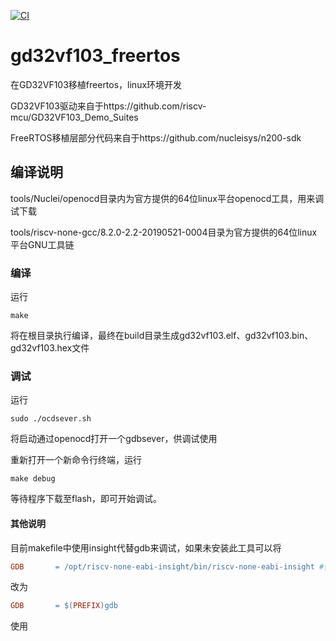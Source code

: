 [![CI](https://github.com/QQxiaoming/gd32vf103_freertos/actions/workflows/ci.yml/badge.svg?branch=master)](https://github.com/QQxiaoming/gd32vf103_freertos/actions/workflows/ci.yml)

# gd32vf103_freertos

在GD32VF103移植freertos，linux环境开发

GD32VF103驱动来自于https://github.com/riscv-mcu/GD32VF103_Demo_Suites

FreeRTOS移植层部分代码来自于https://github.com/nucleisys/n200-sdk

## 编译说明

tools/Nuclei/openocd目录内为官方提供的64位linux平台openocd工具，用来调试下载

tools/riscv-none-gcc/8.2.0-2.2-20190521-0004目录为官方提供的64位linux平台GNU工具链

### 编译

运行

```shell
make
```

将在根目录执行编译，最终在build目录生成gd32vf103.elf、gd32vf103.bin、gd32vf103.hex文件

### 调试

运行

```shell
sudo ./ocdsever.sh
```

将启动通过openocd打开一个gdbsever，供调试使用

重新打开一个新命令行终端，运行

```shell
make debug
```

等待程序下载至flash，即可开始调试。

#### 其他说明

目前makefile中使用insight代替gdb来调试，如果未安装此工具可以将

```makefile
GDB       = /opt/riscv-none-eabi-insight/bin/riscv-none-eabi-insight #使用insight代替gdb来调试
```

改为

```makefile
GDB       = $(PREFIX)gdb
```

使用
